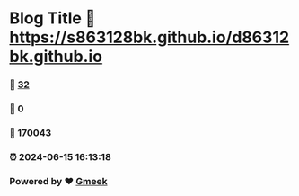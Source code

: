 # Blog Title :link: https://s863128bk.github.io/d86312bk.github.io 
### :page_facing_up: [32](https://s863128bk.github.io/d86312bk.github.io/tag.html) 
### :speech_balloon: 0 
### :hibiscus: 170043 
### :alarm_clock: 2024-06-15 16:13:18 
### Powered by :heart: [Gmeek](https://github.com/Meekdai/Gmeek)
